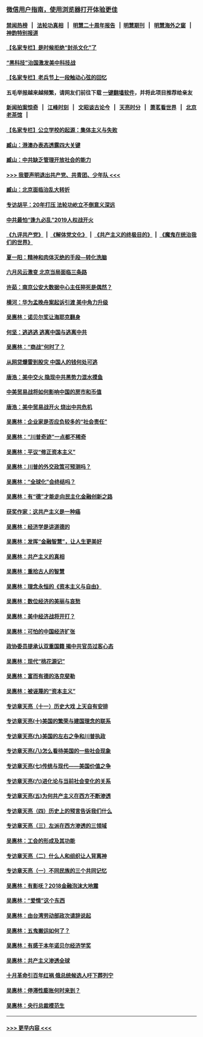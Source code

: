 ### [微信用户指南，使用浏览器打开体验更佳](https://github.com/gfw-breaker/banned-news1/blob/master/indexes/wechat-guide.md?t=0)
#### [禁闻热榜](热点新闻.md?t=0)  &nbsp;&nbsp;|&nbsp;&nbsp; [法轮功真相](https://github.com/gfw-breaker/truth/blob/master/README.md?t=0) &nbsp;&nbsp;|&nbsp;&nbsp; [明慧二十周年报告](https://github.com/gfw-breaker/mh-reports/blob/master/README.md?t=0) &nbsp;&nbsp;|&nbsp;&nbsp;[明慧期刊](https://github.com/gfw-breaker/mh-qikan) &nbsp;&nbsp;|&nbsp;&nbsp; [明慧海外之窗](https://github.com/gfw-breaker/mh-news/blob/master/README.md?t=0) &nbsp;&nbsp;|&nbsp;&nbsp; [神韵特别报道](https://github.com/gfw-breaker/mh-news/blob/master/shenyun.md?t=0)
#### [【名家专栏】是时候拒绝“封杀文化”了](../pages/nsc423/n11814093.md?t=02160902) 
#### [“黑科技”治国激发美中科技战](../pages/nsc423/n11638056.md?t=02160902) 
#### [【名家专栏】老兵节上一段触动心弦的回忆](../pages/nsc423/n11646016.md?t=02160902) 
#### 五毛举报越来越频繁，请网友们前往下载 [一键翻墙软件](https://github.com/gfw-breaker/ssr-accounts)，并将此项目推荐给亲友
#### [新闻拍案惊奇](https://github.com/gfw-breaker/banned-news1/blob/master/pages/link4.md) &nbsp;&nbsp;|&nbsp;&nbsp; [江峰时刻](https://github.com/gfw-breaker/banned-news1/blob/master/pages/link4.md) &nbsp;&nbsp;|&nbsp;&nbsp; [文昭谈古论今](https://github.com/gfw-breaker/banned-news1/blob/master/pages/link4.md) &nbsp;&nbsp;|&nbsp;&nbsp; [天亮时分](https://github.com/gfw-breaker/banned-news1/blob/master/pages/link4.md) &nbsp;&nbsp;|&nbsp;&nbsp; [萧茗看世界](https://github.com/gfw-breaker/banned-news1/blob/master/pages/link4.md) &nbsp;&nbsp;|&nbsp;&nbsp; [北京老茶馆](https://github.com/gfw-breaker/banned-news1/blob/master/pages/link4.md) &nbsp;&nbsp;|&nbsp;&nbsp; 
#### [【名家专栏】公立学校的起源：集体主义与失败](../pages/nsc423/n11601833.md?t=02160902) 
#### [臧山：港澳办表态透露四大关键](../pages/nsc423/n11421628.md?t=02160902) 
#### [臧山：中共缺乏管理开放社会的能力](../pages/nsc423/n11407457.md?t=02160902) 
#### [>>> 我要声明退出共产党、共青团、少年队 <<<](https://github.com/begood0513/goodnews/blob/master/quit/letter.md) 
#### [臧山：北京面临治乱大转折](../pages/nsc423/n11406895.md?t=02160902) 
#### [专访胡平：20年打压 法轮功屹立不倒意义深远](../pages/nsc423/n11398800.md?t=02160902) 
#### [中共最怕“逢九必乱”2019人权战开火](../pages/nsc423/n11385248.md?t=02160902) 
#### [《九评共产党》](https://github.com/begood0513/9ping.md/blob/master/README.md) &nbsp;|&nbsp; [《解体党文化》](../../../../jtdwh.md/blob/master/README.md)  &nbsp;|&nbsp; [《共产主义的终极目的》](../../../../gczydzjmd.md/blob/master/README.md) &nbsp;|&nbsp; [《魔鬼在统治我们的世界》](../../../../mgztzwmdsj.md/blob/master/README.md) 
#### [夏一阳：精神和肉体灭绝的手段—转化洗脑](../pages/nsc423/n11368250.md?t=02160902) 
#### [六月风云激变 北京当局面临三条路](../pages/nsc423/n11313668.md?t=02160902) 
#### [许茹：南京公安大数据中心主任猝死是偶然？](../pages/nsc423/n11064744.md?t=02160902) 
#### [横河：华为孟晚舟案起诉引渡 美中角力升级](../pages/nsc423/n11027230.md?t=02160902) 
#### [吴惠林：诺贝尔奖让海耶克翻身](../pages/nsc423/n10890049.md?t=02160902) 
#### [何坚：逃逃逃 逃离中国与逃离中共](../pages/nsc423/n10592891.md?t=02160902) 
#### [吴惠林：“商战”何时了？](../pages/nsc423/n10573558.md?t=02160902) 
#### [从网贷爆雷到股灾 中国人的钱何处可逃](../pages/nsc423/n10572800.md?t=02160902) 
#### [唐浩：美中交火 隐现中共黑势力混水摸鱼](../pages/nsc423/n10544040.md?t=02160902) 
#### [中美贸易战将如何影响中国的房市和币值](../pages/nsc423/n10543697.md?t=02160902) 
#### [唐浩：美中贸易战开火 烧出中共危机](../pages/nsc423/n10540126.md?t=02160902) 
#### [吴惠林：企业家是否应负较多的“社会责任”](../pages/nsc423/n10535022.md?t=02160902) 
#### [吴惠林：“川普奇迹”一点都不稀奇](../pages/nsc423/n10512808.md?t=02160902) 
#### [吴惠林：平议“修正资本主义”](../pages/nsc423/n10495724.md?t=02160902) 
#### [吴惠林：川普的外交政策可预测吗？](../pages/nsc423/n10462387.md?t=02160902) 
#### [吴惠林：“全球化”会终结吗？](../pages/nsc423/n10452838.md?t=02160902) 
#### [吴惠林：有“德”才能走向民主化金融创新之路](../pages/nsc423/n10432292.md?t=02160902) 
#### [获奖作家：这共产主义是一种癌](../pages/nsc423/n10431541.md?t=02160902) 
#### [吴惠林：经济学是讲道德的](../pages/nsc423/n10398014.md?t=02160902) 
#### [吴惠林：发挥“金融智慧”，让人生更美好](../pages/nsc423/n10375019.md?t=02160902) 
#### [吴惠林：共产主义的真相](../pages/nsc423/n10351394.md?t=02160902) 
#### [吴惠林：重拾古人的智慧](../pages/nsc423/n10337691.md?t=02160902) 
#### [吴惠林：理念永恒的《资本主义与自由》](../pages/nsc423/n10316274.md?t=02160902) 
#### [吴惠林：数位经济的美丽与哀愁](../pages/nsc423/n10292946.md?t=02160902) 
#### [吴惠林：美中经济战将开打？](../pages/nsc423/n10258825.md?t=02160902) 
#### [吴惠林：可怕的中国经济扩张](../pages/nsc423/n10219147.md?t=02160902) 
#### [政协委员提承认双重国籍 揭中共官员过客心态](../pages/nsc423/n10208809.md?t=02160902) 
#### [吴惠林：现代“桃花源记”](../pages/nsc423/n10185234.md?t=02160902) 
#### [吴惠林：富而有德的洛克斐勒](../pages/nsc423/n10142264.md?t=02160902) 
#### [吴惠林：被诬蔑的“资本主义”](../pages/nsc423/n10124816.md?t=02160902) 
#### [专访章天亮（十一）历史大戏 上天自有安排](../pages/nsc423/n10094905.md?t=02160902) 
#### [专访章天亮(十)美国的繁荣与建国理念的联系](../pages/nsc423/n10094899.md?t=02160902) 
#### [专访章天亮(九)美国的左右之争和川普执政](../pages/nsc423/n10094889.md?t=02160902) 
#### [专访章天亮(八)怎么看待美国的一些社会现象](../pages/nsc423/n10094857.md?t=02160902) 
#### [专访章天亮(七)传统与现代——美国价值之争](../pages/nsc423/n10093140.md?t=02160902) 
#### [专访章天亮(六)进化论与当前社会变化的关系](../pages/nsc423/n10092036.md?t=02160902) 
#### [专访章天亮(五)为何共产主义在西方不断渗透](../pages/nsc423/n10083620.md?t=02160902) 
#### [专访章天亮（四）历史上的预言告诉我们什么](../pages/nsc423/n10083606.md?t=02160902) 
#### [专访章天亮（三）左派在西方渗透的三领域](../pages/nsc423/n10081115.md?t=02160902) 
#### [吴惠林：工会的形成及其功能](../pages/nsc423/n10080633.md?t=02160902) 
#### [专访章天亮（二）什么人和组织让人背离神](../pages/nsc423/n10076637.md?t=02160902) 
#### [专访章天亮（一）不同民族的三个共同记忆](../pages/nsc423/n10074188.md?t=02160902) 
#### [吴惠林：有影呒？2018金融泡沫大地震](../pages/nsc423/n10040534.md?t=02160902) 
#### [吴惠林：“爱情”这个东西](../pages/nsc423/n10019423.md?t=02160902) 
#### [吴惠林：由台湾劳动部政次请辞说起](../pages/nsc423/n9979679.md?t=02160902) 
#### [吴惠林：五鬼搬运如何了？](../pages/nsc423/n9925338.md?t=02160902) 
#### [吴惠林：有感于本年诺贝尔经济学奖](../pages/nsc423/n9871883.md?t=02160902) 
#### [吴惠林：共产主义渗透全球](../pages/nsc423/n9812748.md?t=02160902) 
#### [十月革命引百年红祸 俄总统候选人吁下葬列宁](../pages/nsc423/n9810182.md?t=02160902) 
#### [吴惠林：停滞性膨胀何时来到？](../pages/nsc423/n9764136.md?t=02160902) 
#### [吴惠林：央行总裁模范生](../pages/nsc423/n9728134.md?t=02160902) 

----
#### [ >>> 更早内容 <<< ](../indexes/nsc423-earlier.md)
